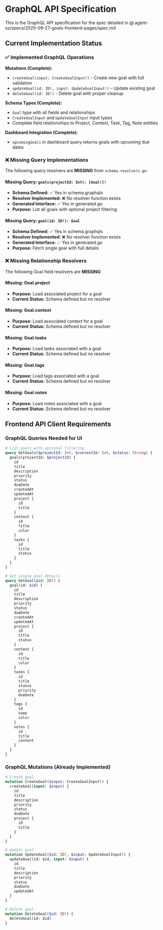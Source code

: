 # GraphQL API Specification

This is the GraphQL API specification for the spec detailed in @.agent-os/specs/2025-09-27-goals-frontend-pages/spec.md

## Current Implementation Status

### ✅ Implemented GraphQL Operations

**Mutations (Complete):**
- `createGoal(input: CreateGoalInput!)` - Create new goal with full validation
- `updateGoal(id: ID!, input: UpdateGoalInput!)` - Update existing goal
- `deleteGoal(id: ID!)` - Delete goal with proper cleanup

**Schema Types (Complete):**
- `Goal` type with all fields and relationships
- `CreateGoalInput` and `UpdateGoalInput` input types
- Complete field relationships to Project, Context, Task, Tag, Note entities

**Dashboard Integration (Complete):**
- `upcomingGoals` in dashboard query returns goals with upcoming due dates

### ❌ Missing Query Implementations

The following query resolvers are **MISSING** from `schema.resolvers.go`:

#### Missing Query: `goals(projectId: Int): [Goal!]!`
- **Schema Defined:** ✅ Yes in schema.graphqls
- **Resolver Implemented:** ❌ No resolver function exists
- **Generated Interface:** ✅ Yes in generated.go
- **Purpose:** List all goals with optional project filtering

#### Missing Query: `goal(id: ID!): Goal`
- **Schema Defined:** ✅ Yes in schema.graphqls  
- **Resolver Implemented:** ❌ No resolver function exists
- **Generated Interface:** ✅ Yes in generated.go
- **Purpose:** Fetch single goal with full details

### ❌ Missing Relationship Resolvers

The following Goal field resolvers are **MISSING**:

#### Missing: Goal.project
- **Purpose:** Load associated project for a goal
- **Current Status:** Schema defined but no resolver

#### Missing: Goal.context  
- **Purpose:** Load associated context for a goal
- **Current Status:** Schema defined but no resolver

#### Missing: Goal.tasks
- **Purpose:** Load tasks associated with a goal
- **Current Status:** Schema defined but no resolver

#### Missing: Goal.tags
- **Purpose:** Load tags associated with a goal  
- **Current Status:** Schema defined but no resolver

#### Missing: Goal.notes
- **Purpose:** Load notes associated with a goal
- **Current Status:** Schema defined but no resolver

## Frontend API Client Requirements

### GraphQL Queries Needed for UI

```graphql
# List goals with optional filtering
query GetGoals($projectId: Int, $contextId: Int, $status: String) {
  goals(projectId: $projectId) {
    id
    title
    description
    priority
    status
    dueDate
    createdAt
    updatedAt
    project {
      id
      title
    }
    context {
      id
      title
      color
    }
    tasks {
      id
      title
      status
    }
  }
}

# Get single goal details
query GetGoal($id: ID!) {
  goal(id: $id) {
    id
    title
    description
    priority
    status
    dueDate
    createdAt
    updatedAt
    project {
      id
      title
      status
    }
    context {
      id
      title
      color
    }
    tasks {
      id
      title
      status
      priority
      dueDate
    }
    tags {
      id
      name
      color
    }
    notes {
      id
      title
      content
    }
  }
}
```

### GraphQL Mutations (Already Implemented)

```graphql
# Create goal
mutation CreateGoal($input: CreateGoalInput!) {
  createGoal(input: $input) {
    id
    title
    description
    priority
    status
    dueDate
    project {
      id
      title
    }
  }
}

# Update goal  
mutation UpdateGoal($id: ID!, $input: UpdateGoalInput!) {
  updateGoal(id: $id, input: $input) {
    id
    title
    description
    priority
    status
    dueDate
    updatedAt
  }
}

# Delete goal
mutation DeleteGoal($id: ID!) {
  deleteGoal(id: $id)
}
```